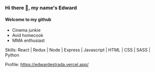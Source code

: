 ### Hi there 👋, my name's Edward
#### Welcome to my github
- Cinema junkie
- Avid homecook
- MMA enthusiast 

Skills: React | Redux | Node | Express | Javascript | HTML | CSS | SASS | Python

Profile: https://edwardestrada.vercel.app/
